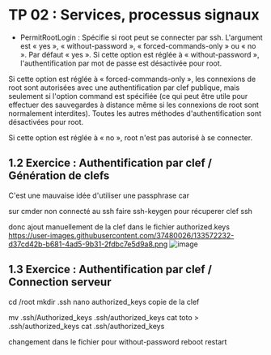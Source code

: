 # TP 02 : Services, processus signaux
 - PermitRootLogin :
Spécifie si root peut se connecter par ssh. L'argument est « yes », « without-password », « forced-commands-only » ou « no ». Par défaut « yes ».
Si cette option est réglée à « without-password », l'authentification par mot de passe est désactivée pour root.

Si cette option est réglée à « forced-commands-only », les connexions de root sont autorisées avec une authentification par clef publique, mais seulement si l'option command est spécifiée (ce qui peut être utile pour effectuer des sauvegardes à distance même si les connexions de root sont normalement interdites). Toutes les autres méthodes d'authentification sont désactivées pour root.

Si cette option est réglée à « no », root n'est pas autorisé à se connecter.

## 1.2  Exercice : Authentification par clef / Génération de clefs

C'est une mauvaise idée d'utiliser une passphrase car 

sur cmder non connecté au ssh
faire ssh-keygen pour récuperer clef ssh

donc ajout manuellement de la clef dans le fichier authorized.keys
https://user-images.githubusercontent.com/37480026/133572232-d37cd42b-b681-4ad5-9b31-2fdbc7e5d9a8.png
![image](https://user-images.githubusercontent.com/37480026/133572313-154fd68a-b432-4ad5-882f-1cecfb2fe7aa.png)


## 1.3  Exercice : Authentification par clef / Connection serveur

cd /root
mkdir .ssh
nano authorized_keys
copie de la clef

 mv .ssh/Authorized_keys .ssh/authorized_keys
  cat toto > .ssh/authorized_keys
   cat .ssh/authorized_keys

changement dans le fichier pour without-password
reboot
restart












